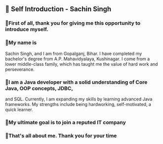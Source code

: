## 📌 Self Introduction - Sachin Singh
### 🔹First of all, thank you for giving me this opportunity to introduce myself. 
### 🔹My name is
Sachin Singh, and I am from Gopalganj, Bihar. I have completed my bachelor's degree
from A.P. Mahavidyalaya, Kushinagar. I come from a lower middle-class family, which
has taught me the value of hard work and perseverance.
### 🔹I am a Java developer with a solid understanding of Core Java, OOP concepts, JDBC,
and SQL. Currently, I am expanding my skills by learning advanced Java frameworks.
My strengths include being hardworking, self-motivated, a quick learner.
### 🔹My ultimate goal is to join a reputed IT company
### 🔹That's all about me. Thank you for your time